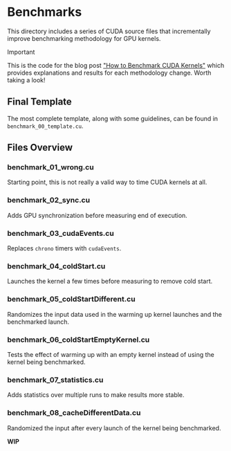 # Benchmarks

This directory includes a series of CUDA source files that incrementally improve benchmarking methodology for GPU kernels.

> [!IMPORTANT]  
> This is the code for the blog post ["How to Benchmark CUDA Kernels"](https://guillesanbri.com/CUDA-Benchmarks/) which provides explanations and results for each methodology change. Worth taking a look!

## Final Template

The most complete template, along with some guidelines, can be found in `benchmark_00_template.cu`.

## Files Overview

### **benchmark_01_wrong.cu**

Starting point, this is not really a valid way to time CUDA kernels at all.

### **benchmark_02_sync.cu**

Adds GPU synchronization before measuring end of execution.

### **benchmark_03_cudaEvents.cu**

Replaces `chrono` timers with `cudaEvents`.

### **benchmark_04_coldStart.cu**

Launches the kernel a few times before measuring to remove cold start.

### **benchmark_05_coldStartDifferent.cu**

Randomizes the input data used in the warming up kernel launches and the benchmarked launch.

### **benchmark_06_coldStartEmptyKernel.cu**

Tests the effect of warming up with an empty kernel instead of using the kernel being benchmarked.

### **benchmark_07_statistics.cu**

Adds statistics over multiple runs to make results more stable.

### **benchmark_08_cacheDifferentData.cu**

Randomized the input after every launch of the kernel being benchmarked.

**WIP**
